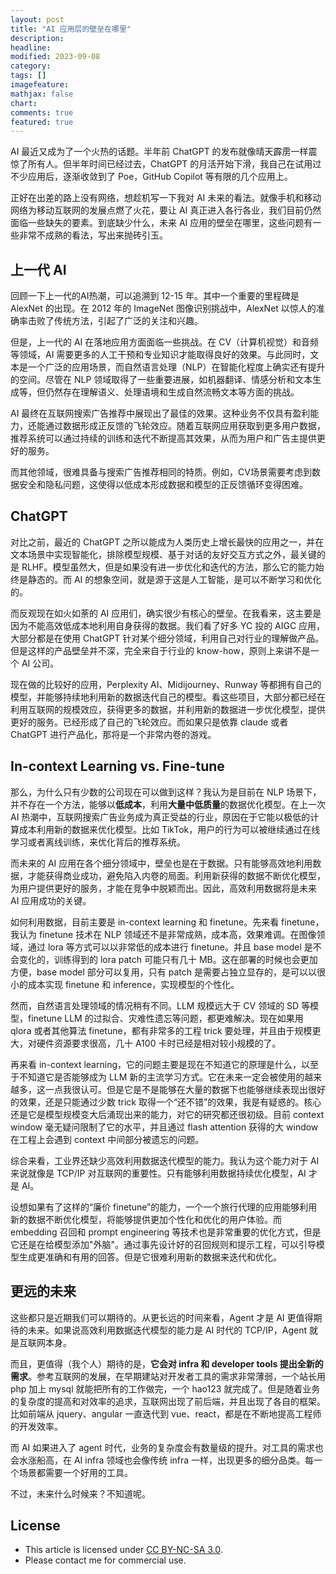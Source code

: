 ```yaml
---
layout: post
title: "AI 应用层的壁垒在哪里"
description: 
headline:
modified: 2023-09-08
category: 
tags: []
imagefeature:
mathjax: false
chart:
comments: true
featured: true
---
```


AI 最近又成为了一个火热的话题。半年前 ChatGPT 的发布就像晴天霹雳一样震惊了所有人。但半年时间已经过去，ChatGPT 的月活开始下滑，我自己在试用过不少应用后，逐渐收敛到了 Poe，GitHub Copilot 等有限的几个应用上。

正好在出差的路上没有网络，想趁机写一下我对 AI 未来的看法。就像手机和移动网络为移动互联网的发展点燃了火花，要让 AI 真正进入各行各业，我们目前仍然面临一些缺失的要素。到底缺少什么，未来 AI 应用的壁垒在哪里，这些问题有一些非常不成熟的看法，写出来抛砖引玉。

## 上一代 AI

回顾一下上一代的AI热潮，可以追溯到 12-15 年。其中一个重要的里程碑是 AlexNet 的出现。在 2012 年的 ImageNet 图像识别挑战中，AlexNet 以惊人的准确率击败了传统方法，引起了广泛的关注和兴趣。

但是，上一代的 AI 在落地应用方面面临一些挑战。在 CV（计算机视觉）和音频等领域，AI 需要更多的人工干预和专业知识才能取得良好的效果。与此同时，文本是一个广泛的应用场景，而自然语言处理（NLP）在智能化程度上确实还有提升的空间。尽管在 NLP 领域取得了一些重要进展，如机器翻译、情感分析和文本生成等，但仍然存在理解语义、处理语境和生成自然流畅文本等方面的挑战。

AI 最终在互联网搜索广告推荐中展现出了最佳的效果。这种业务不仅具有盈利能力，还能通过数据形成正反馈的飞轮效应。随着互联网应用获取到更多用户数据，推荐系统可以通过持续的训练和迭代不断提高其效果，从而为用户和广告主提供更好的服务。

而其他领域，很难具备与搜索广告推荐相同的特质。例如，CV场景需要考虑到数据安全和隐私问题，这使得以低成本形成数据和模型的正反馈循环变得困难。 

## ChatGPT

对比之前，最近的 ChatGPT 之所以能成为人类历史上增长最快的应用之一，并在文本场景中实现智能化，排除模型规模、基于对话的友好交互方式之外，最关键的是 RLHF。模型虽然大，但是如果没有进一步优化和迭代的方法，那么它的能力始终是静态的。而 AI 的想象空间，就是源于这是人工智能，是可以不断学习和优化的。

而反观现在如火如荼的 AI 应用们，确实很少有核心的壁垒。在我看来，这主要是因为不能高效低成本地利用自身获得的数据。我们看了好多 YC 投的 AIGC 应用，大部分都是在使用 ChatGPT 针对某个细分领域，利用自己对行业的理解做产品。但是这样的产品壁垒并不深，完全来自于行业的 know-how，原则上来讲不是一个 AI 公司。

现在做的比较好的应用，Perplexity AI、Midijourney、Runway 等都拥有自己的模型，并能够持续地利用新的数据迭代自己的模型。看这些项目，大部分都已经在利用互联网的规模效应，获得更多的数据，并利用新的数据进一步优化模型，提供更好的服务。已经形成了自己的飞轮效应。而如果只是依靠 claude 或者 ChatGPT 进行产品化，那将是一个非常内卷的游戏。

## In-context Learning vs. Fine-tune

那么，为什么只有少数的公司现在可以做到这样？我认为是目前在 NLP 场景下，并不存在一个方法，能够以**低成本**，利用**大量中低质量**的数据优化模型。在上一次 AI 热潮中，互联网搜索广告业务成为真正受益的行业，原因在于它能以极低的计算成本利用新的数据来优化模型。比如 TikTok，用户的行为可以被继续通过在线学习或者离线训练，来优化背后的推荐系统。

而未来的 AI 应用在各个细分领域中，壁垒也是在于数据。只有能够高效地利用数据，才能获得商业成功，避免陷入内卷的局面。利用新获得的数据不断优化模型，为用户提供更好的服务，才能在竞争中脱颖而出。因此，高效利用数据将是未来 AI 应用成功的关键。

如何利用数据，目前主要是 in-context learning 和 finetune。先来看 finetune，我认为 finetune 技术在 NLP 领域还不是非常成熟，成本高，效果难调。在图像领域，通过 lora 等方式可以以非常低的成本进行 finetune。并且 base model 是不会变化的，训练得到的 lora patch 可能只有几十 MB。这在部署的时候也会更加方便，base model 部分可以复用，只有 patch 是需要占独立显存的，是可以以很小的成本实现 finetune 和 inference，实现模型的个性化。

然而，自然语言处理领域的情况稍有不同。LLM 规模远大于 CV 领域的 SD 等模型，finetune LLM 的过拟合、灾难性遗忘等问题，都更难解决。现在如果用 qlora 或者其他算法 finetune，都有非常多的工程 trick 要处理，并且由于规模更大，对硬件资源要求很高，几十 A100 卡时已经是相对较小规模的了。

再来看 in-context learning，它的问题主要是现在不知道它的原理是什么，以至于不知道它是否能够成为 LLM 新的主流学习方式。它在未来一定会被使用的越来越多，这一点我很认可。但是它是不是能够在大量的数据下也能够继续表现出很好的效果，还是只能通过少数 trick 取得一个“还不错”的效果，我是有疑惑的。核心还是它是模型规模变大后涌现出来的能力，对它的研究都还很初级。目前 context window 毫无疑问限制了它的水平，并且通过 flash attention 获得的大 window 在工程上会遇到 context 中间部分被遗忘的问题。

综合来看，工业界还缺少高效利用数据迭代模型的能力。我认为这个能力对于 AI 来说就像是 TCP/IP 对互联网的重要性。只有能够利用数据持续优化模型，AI 才是 AI。

设想如果有了这样的“廉价 finetune”的能力，一个一个旅行代理的应用能够利用新的数据不断优化模型，将能够提供更加个性化和优化的用户体验。而 embedding 召回和 prompt engineering 等技术也是非常重要的优化方式，但是它还是在给模型添加"外脑"。通过事先设计好的召回规则和提示工程，可以引导模型生成更准确和有用的回答。但是它很难利用新的数据来迭代和优化。

## 更远的未来

这些都只是近期我们可以期待的。从更长远的时间来看，Agent 才是 AI 更值得期待的未来。如果说高效利用数据迭代模型的能力是 AI 时代的 TCP/IP，Agent 就是互联网本身。

而且，更值得（我个人）期待的是，**它会对 infra 和 developer tools 提出全新的需求**。参考互联网的发展，在早期建站对开发者工具的需求非常薄弱，一个站长用 php 加上 mysql 就能把所有的工作做完，一个 hao123 就完成了。但是随着业务的复杂度的提高和对效率的追求，互联网出现了前后端，并且出现了各自的框架。比如前端从 jquery、angular 一直迭代到 vue、react，都是在不断地提高工程师的开发效率。

而 AI 如果进入了 agent 时代，业务的复杂度会有数量级的提升。对工具的需求也会水涨船高，在 AI infra 领域也会像传统 infra 一样，出现更多的细分品类。每一个场景都需要一个好用的工具。

不过，未来什么时候来？不知道呢。

## License

- This article is licensed under [CC BY-NC-SA 3.0](https://creativecommons.org/licenses/by-nc-sa/3.0/).
- Please contact me for commercial use.
